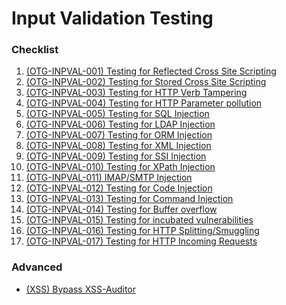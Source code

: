 # Input Validation Testing
### Checklist
1. [(OTG-INPVAL-001) Testing for Reflected Cross Site Scripting ](https://github.com/huyenlamchiton/owasp/blob/master/Input%20Validation%20Testing/%5BOTG-INPVAL-001%5D%20Reflected%20Cross%20site%20scripting.md)  
2. [(OTG-INPVAL-002) Testing for Stored Cross Site Scripting ](https://github.com/huyenlamchiton/owasp/blob/master/Input%20Validation%20Testing/%5BOTG-INPVAL-002%5D%20Stored%20Cross%20site%20scripting%20.md)  
3. [(OTG-INPVAL-003) Testing for HTTP Verb Tampering ]()  
4. [(OTG-INPVAL-004) Testing for HTTP Parameter pollution ]()  
5. [(OTG-INPVAL-005) Testing for SQL Injection ]()  
6. [(OTG-INPVAL-006) Testing for LDAP Injection ]()  
7. [(OTG-INPVAL-007) Testing for ORM Injection ]()  
8. [(OTG-INPVAL-008) Testing for XML Injection ]()  
9. [(OTG-INPVAL-009) Testing for SSI Injection]()  
10. [(OTG-INPVAL-010) Testing for XPath Injection]()  
11. [(OTG-INPVAL-011) IMAP/SMTP Injection]()  
12. [(OTG-INPVAL-012) Testing for Code Injection]()  
13. [(OTG-INPVAL-013) Testing for Command Injection ]()  
14. [(OTG-INPVAL-014) Testing for Buffer overflow ]()  
15. [(OTG-INPVAL-015) Testing for incubated vulnerabilities]()  
16. [(OTG-INPVAL-016) Testing for HTTP Splitting/Smuggling ]()  
17. [(OTG-INPVAL-017) Testing for HTTP Incoming Requests ]()  
### Advanced
- [(XSS) Bypass XSS-Auditor]()